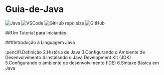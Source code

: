# Guia-de-Java
![Java](https://img.shields.io/badge/Java-%23ED8B00.svg?style=for-the-badge&logo=openjdk&logoColor=white)
![VSCode](https://img.shields.io/badge/Made%20for-VSCode-1f425f.svg)
![GitHub repo size](https://img.shields.io/github/repo-size/deniseflora/Guia-de-Java)
![GitHub](https://img.shields.io/github/license/deniseflora/Guia-de-Java)

##Um Tutorial para Iniciantes

###Introdução à Linguagem Java

:pencil1.Definição
2.História de Java
3.Configurando o Ambiente de Desenvolvimento
4.Instalando o Java Development Kit (JDK)
5.Configurando o ambiente de desenvolvimento (IDE)
6.Sintaxe Básica em Java







